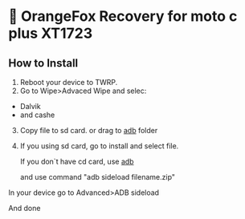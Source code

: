 # 🦊 OrangeFox Recovery for moto c plus XT1723


## How to Install
1. Reboot your device to TWRP.
2. Go to Wipe>Advaced Wipe and selec:
- Dalvik
- and cashe
3. Copy file to sd card.
 or drag to [adb](https://developer.android.com/tools/releases/platform-tools) folder
4. If you using sd card, go to install and select file.

   If you don`t have cd card, use [adb](https://developer.android.com/tools/releases/platform-tools)

   and use command "adb sideload filename.zip"

  In your device go to Advanced>ADB sideload

And done 

